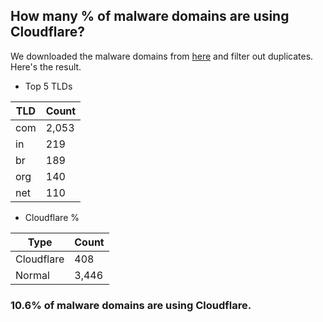 ## How many % of malware domains are using Cloudflare?


We downloaded the malware domains from [here](https://urlhaus.abuse.ch) and filter out duplicates.
Here's the result.


[//]: # (start replacement)


- Top 5 TLDs

| TLD | Count |
| --- | --- |
| com | 2,053 |
| in | 219 |
| br | 189 |
| org | 140 |
| net | 110 |


- Cloudflare %

| Type | Count |
| --- | --- |
| Cloudflare | 408 |
| Normal | 3,446 |


### 10.6% of malware domains are using Cloudflare.